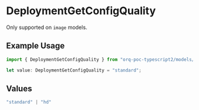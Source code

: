 # DeploymentGetConfigQuality

Only supported on `image` models.

## Example Usage

```typescript
import { DeploymentGetConfigQuality } from "orq-poc-typescript2/models/operations";

let value: DeploymentGetConfigQuality = "standard";
```

## Values

```typescript
"standard" | "hd"
```